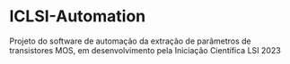 # ICLSI-Automation
Projeto do software de automação da extração de parâmetros de transistores MOS, em desenvolvimento pela Iniciação Científica LSI 2023
